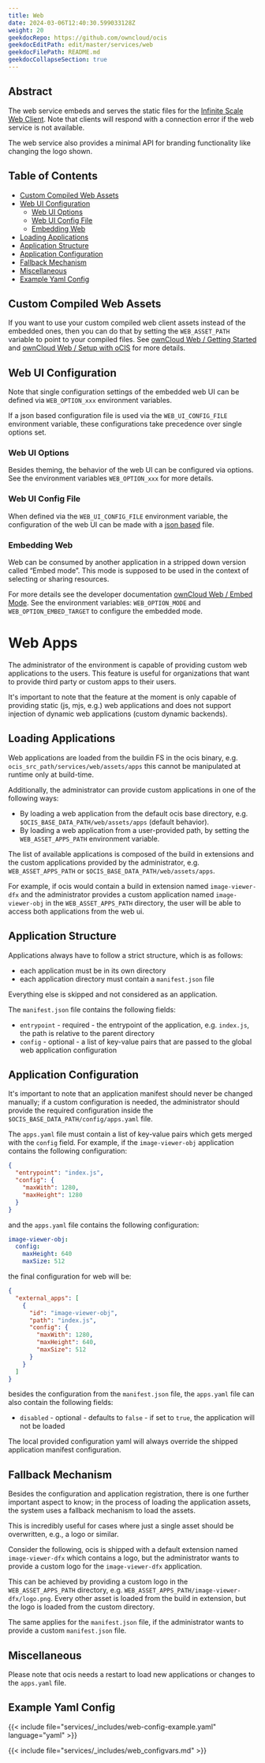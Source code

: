 ```yaml
---
title: Web
date: 2024-03-06T12:40:30.599033128Z
weight: 20
geekdocRepo: https://github.com/owncloud/ocis
geekdocEditPath: edit/master/services/web
geekdocFilePath: README.md
geekdocCollapseSection: true
---
```


<!-- Do not edit this file, it is autogenerated. Edit the service README.md instead -->

## Abstract


The web service embeds and serves the static files for the [Infinite Scale Web Client](https://github.com/owncloud/web).
Note that clients will respond with a connection error if the web service is not available.

The web service also provides a minimal API for branding functionality like changing the logo shown.


## Table of Contents

* [Custom Compiled Web Assets](#custom-compiled-web-assets)
* [Web UI Configuration](#web-ui-configuration)
  * [Web UI Options](#web-ui-options)
  * [Web UI Config File](#web-ui-config-file)
  * [Embedding Web](#embedding-web)
* [Loading Applications](#loading-applications)
* [Application Structure](#application-structure)
* [Application Configuration](#application-configuration)
* [Fallback Mechanism](#fallback-mechanism)
* [Miscellaneous](#miscellaneous)
* [Example Yaml Config](#example-yaml-config)

## Custom Compiled Web Assets

If you want to use your custom compiled web client assets instead of the embedded ones,
then you can do that by setting the `WEB_ASSET_PATH` variable to point to your compiled files.
See [ownCloud Web / Getting Started](https://owncloud.dev/clients/web/getting-started/) and [ownCloud Web / Setup with oCIS](https://owncloud.dev/clients/web/backend-ocis/) for more details.

## Web UI Configuration

Note that single configuration settings of the embedded web UI can be defined via `WEB_OPTION_xxx` environment variables.

If a json based configuration file is used via the `WEB_UI_CONFIG_FILE` environment variable, these configurations take
precedence over single options set.

### Web UI Options

Besides theming, the behavior of the web UI can be configured via options. See the environment variables `WEB_OPTION_xxx`
for more details.

### Web UI Config File

When defined via the `WEB_UI_CONFIG_FILE` environment variable, the configuration of the web UI can be made
with a [json based](https://github.com/owncloud/web/tree/master/config) file.

### Embedding Web

Web can be consumed by another application in a stripped down version called “Embed mode”.
This mode is supposed to be used in the context of selecting or sharing resources.

For more details see the developer documentation [ownCloud Web / Embed Mode](https://owncloud.dev/clients/web/embed-mode/).
See the environment variables: `WEB_OPTION_MODE` and `WEB_OPTION_EMBED_TARGET` to configure the embedded mode.

# Web Apps

The administrator of the environment is capable of providing custom web applications to the users.
This feature is useful for organizations that want to provide third party or custom apps to their users.

It's important to note that the feature at the moment is only capable of providing static (js, mjs, e.g.) web applications
and does not support injection of dynamic web applications (custom dynamic backends).

## Loading Applications

Web applications are loaded from the buildin FS in the ocis binary, e.g. `ocis_src_path/services/web/assets/apps`
this cannot be manipulated at runtime only at build-time.

Additionally, the administrator can provide custom applications in one of the following ways:

* By loading a web application from the default ocis base directory, e.g. `$OCIS_BASE_DATA_PATH/web/assets/apps` (default behavior).
* By loading a web application from a user-provided path, by setting the `WEB_ASSET_APPS_PATH` environment variable.

The list of available applications is composed of the build in extensions and the custom applications
provided by the administrator, e.g. `WEB_ASSET_APPS_PATH` or `$OCIS_BASE_DATA_PATH/web/assets/apps`.

For example, if ocis would contain a build in extension named `image-viewer-dfx` and the administrator provides a custom
application named `image-viewer-obj` in the `WEB_ASSET_APPS_PATH` directory, the user will be able to access both
applications from the web ui.

## Application Structure

Applications always have to follow a strict structure, which is as follows:

* each application must be in its own directory
* each application directory must contain a `manifest.json` file

Everything else is skipped and not considered as an application.

The `manifest.json` file contains the following fields:

* `entrypoint` - required - the entrypoint of the application, e.g. `index.js`, the path is relative to the parent directory
* `config` - optional - a list of key-value pairs that are passed to the global web application configuration

## Application Configuration

It's important to note that an application manifest should never be changed manually;
if a custom configuration is needed, the administrator should provide the required configuration inside the
`$OCIS_BASE_DATA_PATH/config/apps.yaml` file.

The `apps.yaml` file must contain a list of key-value pairs which gets merged with the `config` field.
For example, if the `image-viewer-obj` application contains the following configuration:

```json
{
  "entrypoint": "index.js",
  "config": {
    "maxWith": 1280,
    "maxHeight": 1280
  }
}
```

and the `apps.yaml` file contains the following configuration:

```yaml
image-viewer-obj:
  config:
    maxHeight: 640
    maxSize: 512
```

the final configuration for web will be:

```json
{
  "external_apps": [
    {
      "id": "image-viewer-obj",
      "path": "index.js",
      "config": {
        "maxWith": 1280,
        "maxHeight": 640,
        "maxSize": 512
      }
    }
  ]
}
```

besides the configuration from the `manifest.json` file, the `apps.yaml` file can also contain the following fields:

* `disabled` - optional - defaults to `false` - if set to `true`, the application will not be loaded

The local provided configuration yaml will always override the shipped application manifest configuration.

## Fallback Mechanism

Besides the configuration and application registration, there is one further important aspect to know;
in the process of loading the application assets, the system uses a fallback mechanism to load the assets.

This is incredibly useful for cases where just a single asset should be overwritten, e.g., a logo or similar.

Consider the following, ocis is shipped with a default extension named `image-viewer-dfx` which contains a logo,
but the administrator wants to provide a custom logo for the `image-viewer-dfx` application.

This can be achieved by providing a custom logo in the `WEB_ASSET_APPS_PATH` directory,
e.g. `WEB_ASSET_APPS_PATH/image-viewer-dfx/logo.png`.
Every other asset is loaded from the build in extension, but the logo is loaded from the custom directory.

The same applies for the `manifest.json` file, if the administrator wants to provide a custom `manifest.json` file.

## Miscellaneous

Please note that ocis needs a restart to load new applications or changes to the `apps.yaml` file.
## Example Yaml Config
{{< include file="services/_includes/web-config-example.yaml"  language="yaml" >}}

{{< include file="services/_includes/web_configvars.md" >}}

